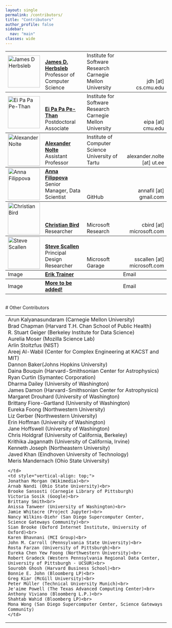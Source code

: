 ```yaml
---
layout: single
permalink: /contributors/
title: "Contributors"
author_profile: false
sidebar:
  nav: "main"
classes: wide
---
```

<style>
.td {
  vertical-align: bottom;
}
</style>

<table style="width: 100%;">
<tr>
  <td><img src="/hackathon-planning-kit/images/jherbsleb.jpg" alt="James D Herbsleb" style="width:100px;height:100px;"></td>
  <td style="vertical-align: bottom;"><a href="https://herbsleb.org/"><strong>James D. Herbsleb</strong></a><br>Professor of Computer Science</td>
  <td style="vertical-align: bottom;">Institute for Software Research<br>Carnegie Mellon University</td>
  <td style="vertical-align: bottom; text-align: right;">jdh [at] cs.cmu.edu</td>
</tr>
<tr style="border-top: thin solid; align:bottom">
  <td><img src="/hackathon-planning-kit/images/eipa.jpg" alt="Ei Pa Pa Pe-Than" style="width:100px;height:100px;"></td>
  <td style="vertical-align: bottom;"><a href="https://eipapa.github.io/"><strong>Ei Pa Pa Pe-Than</strong></a><br>Postdoctoral Associate</td>
  <td style="vertical-align: bottom;">Institute for Software Research<br>Carnegie Mellon University</td>
  <td style="vertical-align: bottom; text-align: right;">eipa [at] cmu.edu</td>
</tr>
<tr style="border-top: thin solid; align:bottom">
  <td><img src="/hackathon-planning-kit/images/anolte.jpg" alt="Alexander Nolte" style="width:100px;height:100px;"></td>
  <td style="vertical-align: bottom;"><a href="http://www.anolte.com"><strong>Alexander Nolte</strong></a><br>Assistant Professor</td>
  <td style="vertical-align: bottom;">Institute of Computer Science<br>University of Tartu</td>
  <td style="vertical-align: bottom; text-align: right;">alexander.nolte [at] ut.ee</td>
</tr>
<tr style="border-top: thin solid; align:bottom">
  <td><img src="/hackathon-planning-kit/images/afilippova.jpg" alt="Anna Filippova" style="width:100px;height:100px;"></td>
  <td style="vertical-align: bottom;"><a href="https://www.linkedin.com/in/annafilippova"><strong>Anna Filippova</strong></a><br>Senior Manager, Data Scientist</td>
  <td style="vertical-align: bottom;">GitHub</td>
  <td style="vertical-align: bottom; text-align: right;">annafil [at] gmail.com</td>
</tr>
<tr style="border-top: thin solid; align:bottom">
  <td><img src="/hackathon-planning-kit/images/cbird.jpg" alt="Christian Bird" style="width:100px;height:100px;"></td>
  <td style="vertical-align: bottom;"><a href="https://www.microsoft.com/en-us/research/people/cbird/"><strong>Christian Bird</strong></a><br>Researcher</td>
  <td style="vertical-align: bottom;">Microsoft Research</td>
  <td style="vertical-align: bottom; text-align: right;">cbird [at] microsoft.com</td>
</tr>
<tr style="border-top: thin solid; align:bottom">
  <td><img src="/hackathon-planning-kit/images/sscallen.jpg" alt="Steve Scallen" style="width:100px;height:100px;"></td>
  <td style="vertical-align: bottom;"><a href="https://www.linkedin.com/in/steve-scallen-2221893/"><strong>Steve Scallen</strong></a><br>Principal Design Researcher</td>
  <td style="vertical-align: bottom;">Microsoft Garage</td>
  <td style="vertical-align: bottom; text-align: right;">sscallen [at] microsoft.com</td>
</tr>
<tr style="border-top: thin solid; align:top">
  <td>Image</td>
  <td><a href=""><strong>Erik Trainer</strong></a><br></td>
  <td></td>
  <td>Email</td>
</tr>
<tr style="border-top: thin solid; align:bottom">
  <td>Image</td>
  <td><a href=""><strong>More to be added!</strong></a><br></td>
  <td></td>
  <td>Email</td>
</tr>
</table>

<br>
# Other Contributors
<table style="width: 100%;">
  <tr>
    <td  style="vertical-align: top;">
    Arun Kalyanasundaram (Carnegie Mellon University)<br>
    Brad Chapman (Harvard T.H. Chan School of Public Health)<br>
    R. Stuart Geiger (Berkeley Institute for Data Science)<br>
    Aurelia Moser (Mozilla Science Lab)<br>
    Arlin Stoltzfus (NIST)<br>
    Areej Al-Wabil (Center for Complex Engineering at KACST and MIT)<br>
    Dannon Baker(Johns Hopkins University)<br>
    Daina Bouquin (Harvard-Smithsonian Center for Astrophysics)<br>
    Ryan Curtin (Symantec Corporation)<br>
    Dharma Dailey (University of Washington)<br>
    James Damon (Harvard-Smithsonian Center for Astrophysics)<br>
    Margaret Drouhard (University of Washington)<br>
    Brittany Fiore-Gartland (University of Washington)<br>
    Eureka Foong (Northwestern University)<br>
    Liz Gerber (Northwestern University)<br>
    Erin Hoffman (University of Washington)<br>
    Jane Hoffswell (University of Washington)<br>
    Chris Holdgraf (University of California, Berkeley)<br>
    Krithika Jagannath (University of California, Irvine)<br>
    Kenneth Joseph (Northeastern University)<br>
    Javed Khan (Eindhoven University of Technology)<br>
    Meris Mandernach (Ohio State University)<br>

    </td>
    <td style="vertical-align: top;">
    Jonathan Morgan (Wikimedia)<br>
    Arnab Nandi (Ohio State University)<br>
    Brooke Sansosti (Carnegie Library of Pittsburgh)
    Victoria Sosik (Google)<br>
    Brittany Smith<br>
    Anissa Tanweer (University of Washington)<br>
    Jamie Whitacre (Project Jupyter)<br>
    Nancy Wilkins-Diehr (San Diego Supercomputer Center, Science Gateways Community)<br>
    Sian Brooke (Oxford Internet Institute, University of Oxford)<br>
    Karen Bhavnani (MCI Group)<br>
    John M. Carroll (Pennsylvania State University)<br>
    Rosta Farzan (University of Pittsburgh)<br>
    Eureka Chen Yew Foong (Northwestern University)<br>
    Robert Gradeck (Western Pennsylvania Regional Data Center, University of Pittsburgh - UCSUR)<br>
    Sourobh Ghosh (Harvard Business School)<br>
    Bonnie E. John (Bloomberg LP)<br>
    Greg Kiar (McGill University)<br>
    Peter Müller (Technical University Munich)<br>
    Je'aime Powell (The Texas Advanced Computing Center)<br>
    Anthony Viviano (Bloomberg L.P.)<br>
    Shahtab Wahid (Bloomberg LP)<br>
    Mona Wong (San Diego Supercomputer Center, Science Gateways Community)
    </td>
  </tr>
</table>
